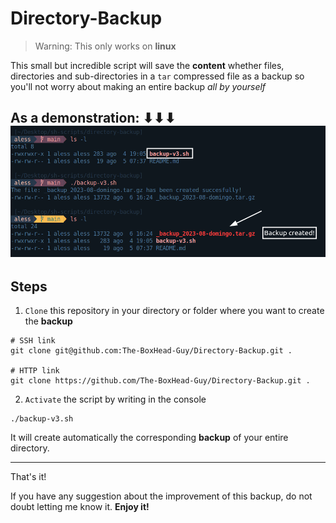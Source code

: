 # Directory-Backup

> Warning: This only works on **linux**

This small but incredible script will save the **content** whether files, directories and sub-directories in a `tar` compressed file as a backup so you'll not worry about making an entire backup *all by yourself*

As a demonstration: ⬇⬇⬇
![Demonstration image](backup-v3.png)
---
## Steps

1. `Clone` this repository in your directory or folder where you want to create the **backup**

```
# SSH link
git clone git@github.com:The-BoxHead-Guy/Directory-Backup.git .

# HTTP link
git clone https://github.com/The-BoxHead-Guy/Directory-Backup.git .
```

2. `Activate` the script by writing in the console

```
./backup-v3.sh
```

It will create automatically the corresponding **backup** of your entire directory.

---
That's it!

If you have any suggestion about the improvement of this backup, do not doubt letting me know it. **Enjoy it!**
